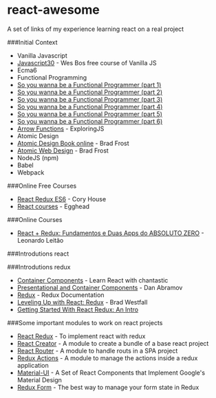 # react-awesome
A set of links of my experience learning react on a real project

###Initial Context
 - Vanilla Javascript
  - [Javascript30](https://javascript30.com/) - Wes Bos free course of Vanilla JS
 - Ecma6
 - Functional Programming
  - [So you wanna be a Functional Programmer (part 1)](https://medium.com/@cscalfani/so-you-want-to-be-a-functional-programmer-part-1-1f15e387e536#.nq3tjj1em) 
  - [So you wanna be a Functional Programmer (part 2)](https://medium.com/@cscalfani/so-you-want-to-be-a-functional-programmer-part-2-7005682cec4a#.aaf6gcc05)
  - [So you wanna be a Functional Programmer (part 3)](https://medium.com/@cscalfani/so-you-want-to-be-a-functional-programmer-part-3-1b0fd14eb1a7#.kbrehrs19)
  - [So you wanna be a Functional Programmer (part 4)](https://medium.com/@cscalfani/so-you-want-to-be-a-functional-programmer-part-4-18fbe3ea9e49#.hzyb743by)
  - [So you wanna be a Functional Programmer (part 5)](https://medium.com/@cscalfani/so-you-want-to-be-a-functional-programmer-part-5-c70adc9cf56a#.qtet85y58)
  - [So you wanna be a Functional Programmer (part 6)](https://medium.com/@cscalfani/so-you-want-to-be-a-functional-programmer-part-6-db502830403#.bkmrbcaoa)
  - [Arrow Functions](http://exploringjs.com/es6/ch_arrow-functions.html) - ExploringJS
 - Atomic Design
  - [Atomic Design Book online](http://atomicdesign.bradfrost.com/) - Brad Frost
  - [Atomic Web Design](http://bradfrost.com/blog/post/atomic-web-design/) - Brad Frost
 - NodeJS (npm)
 - Babel
 - Webpack

###Online Free Courses
 - [React Redux ES6](https://www.pluralsight.com/courses/react-redux-react-router-es6) - Cory House 
 - [React courses](https://egghead.io/technologies/react) - Egghead
 
###Online Courses
 - [React + Redux: Fundamentos e Duas Apps do ABSOLUTO ZERO](https://www.cod3r.com.br/portal/courses/18?gclid=CKqwm93PptICFUKAkQodW1gLvg) - Leonardo Leitão

###Introdutions react

###Introdutions redux
 - [Container Components](https://medium.com/@learnreact/container-components-c0e67432e005#.wwq75q6a7) - Learn React with chantastic
 - [Presentational and Container Components](https://medium.com/@dan_abramov/smart-and-dumb-components-7ca2f9a7c7d0#.eqm0s1ky7) - Dan Abramov 
 - [Redux](http://redux.js.org/) - Redux Documentation
 - [Leveling Up with React: Redux](https://css-tricks.com/learning-react-redux/) - Brad Westfall
 - [Getting Started With React Redux: An Intro](https://www.codementor.io/reactjs/tutorial/intro-to-react-redux-pros)

###Some important modules to work on react projects
 - [React Redux](https://github.com/reactjs/react-redux) - To implement react with redux
 - [React Creator](https://github.com/facebookincubator/create-react-app) - A module to create a bundle of a base react project
 - [React Router](https://github.com/ReactTraining/react-router) - A module to handle routs in a SPA project
 - [Redux Actions](https://github.com/acdlite/redux-actions) - A module to manage the actions inside a redux application
 - [Material-UI](http://www.material-ui.com) - A Set of React Components that Implement Google's Material Design
 - [Redux Form](http://redux-form.com) - The best way to manage your form state in Redux

